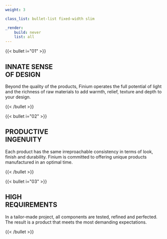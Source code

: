 ```yaml
---
weight: 3

class_list: bullet-list fixed-width slim

_render:
    build: never
    list: all
---
```


{{< bullet i="01" >}}
## INNATE SENSE <br>OF DESIGN

Beyond the quality of the products, Finium operates the full potential of light and the richness of raw materials to add warmth, relief, texture and depth to your design.

{{< /bullet >}}

{{< bullet i="02" >}}
## PRODUCTIVE <br>INGENUITY

Each product has the same irreproachable consistency in terms of look, finish and durability. Finium is committed to offering unique products manufactured in an optimal time.

{{< /bullet >}}

{{< bullet i="03" >}}
## HIGH<br>REQUIREMENTS

In a tailor-made project, all components are tested, refined and perfected. The result is a product that meets the most demanding expectations.

{{< /bullet >}}
